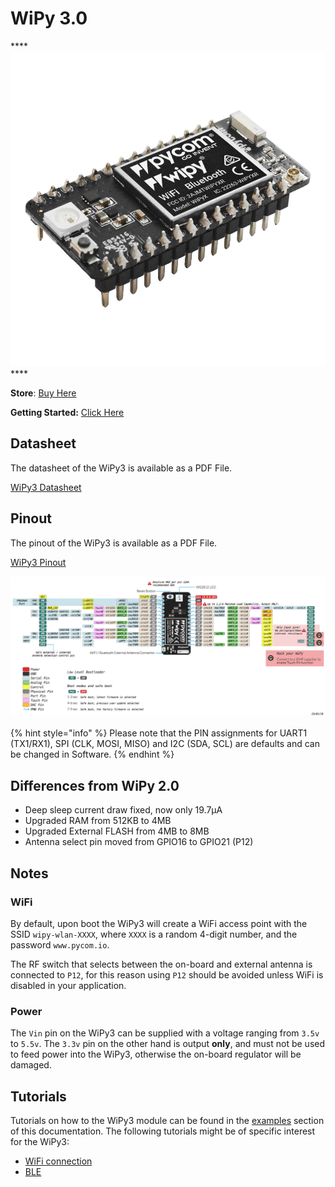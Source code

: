 # WiPy 3.0

\*\*\*\*![](../../.gitbook/assets/assets-lil0igdl11z7jos_jpx-lkn7scqkkkb6tqb3uyo-lkn86pdzbdvrponxeg6-wipy3.png) ****

**Store**: [Buy Here](https://pycom.io/product/wipy-3-0/)

**Getting Started:** [Click Here](../../gettingstarted/connection/wipy.md)

## Datasheet

The datasheet of the WiPy3 is available as a PDF File.

[WiPy3 Datasheet](ref://../../.gitbook/assets/wipy3-specsheet.pdf)

## Pinout

The pinout of the WiPy3 is available as a PDF File.

[WiPy3 Pinout](ref://../../.gitbook/assets/wipy3-pinout.pdf)

![](../../.gitbook/assets/wipy3-pinout.png)

{% hint style="info" %}
Please note that the PIN assignments for UART1 \(TX1/RX1\), SPI \(CLK, MOSI, MISO\) and I2C \(SDA, SCL\) are defaults and can be changed in Software.
{% endhint %}

## Differences from WiPy 2.0

* Deep sleep current draw fixed, now only 19.7µA
* Upgraded RAM from 512KB to 4MB
* Upgraded External FLASH from 4MB to 8MB
* Antenna select pin moved from GPIO16 to GPIO21 \(P12\)

## Notes

### WiFi

By default, upon boot the WiPy3 will create a WiFi access point with the SSID `wipy-wlan-XXXX`, where `XXXX` is a random 4-digit number, and the password `www.pycom.io`.

The RF switch that selects between the on-board and external antenna is connected to `P12`, for this reason using `P12` should be avoided unless WiFi is disabled in your application.

### Power

The `Vin` pin on the WiPy3 can be supplied with a voltage ranging from `3.5v` to `5.5v`. The `3.3v` pin on the other hand is output **only**, and must not be used to feed power into the WiPy3, otherwise the on-board regulator will be damaged.

## Tutorials

Tutorials on how to the WiPy3 module can be found in the [examples](../../tutorials/introduction.md) section of this documentation. The following tutorials might be of specific interest for the WiPy3:

* [WiFi connection](../../tutorials/all/wlan.md)
* [BLE](../../tutorials/all/ble.md)

